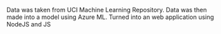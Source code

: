 Data was taken from UCI Machine Learning Repository. Data was then made into a model using Azure ML. Turned into an web application using NodeJS and JS

